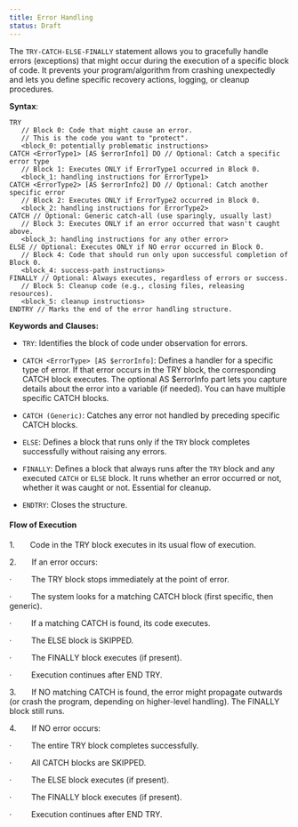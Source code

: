 ```yaml
---
title: Error Handling
status: Draft
---
```

The `TRY-CATCH-ELSE-FINALLY` statement allows you to gracefully handle errors (exceptions) that might occur during the execution of a specific block of code. It prevents your program/algorithm from crashing unexpectedly and lets you define specific recovery actions, logging, or cleanup procedures.

**Syntax**:

```
TRY
   // Block 0: Code that might cause an error.
   // This is the code you want to "protect".
   <block_0: potentially problematic instructions>
CATCH <ErrorType1> [AS $errorInfo1] DO // Optional: Catch a specific error type
   // Block 1: Executes ONLY if ErrorType1 occurred in Block 0.
   <block_1: handling instructions for ErrorType1>
CATCH <ErrorType2> [AS $errorInfo2] DO // Optional: Catch another specific error
   // Block 2: Executes ONLY if ErrorType2 occurred in Block 0.
   <block_2: handling instructions for ErrorType2>
CATCH // Optional: Generic catch-all (use sparingly, usually last)
   // Block 3: Executes ONLY if an error occurred that wasn't caught above.
   <block_3: handling instructions for any other error>
ELSE // Optional: Executes ONLY if NO error occurred in Block 0.
   // Block 4: Code that should run only upon successful completion of Block 0.
   <block_4: success-path instructions>
FINALLY // Optional: Always executes, regardless of errors or success.
   // Block 5: Cleanup code (e.g., closing files, releasing resources).
   <block_5: cleanup instructions>
ENDTRY // Marks the end of the error handling structure.
```

**Keywords and Clauses:**

* `TRY`: Identifies the block of code under observation for errors.

* `CATCH <ErrorType> [AS $errorInfo]`: Defines a handler for a specific type of error. If that error occurs in the TRY block, the corresponding CATCH block executes. The optional AS $errorInfo part lets you capture details about the error into a variable (if needed). You can have multiple specific CATCH blocks.

* `CATCH (Generic)`: Catches any error not handled by preceding specific CATCH blocks.

* `ELSE`: Defines a block that runs only if the `TRY` block completes successfully without raising any errors.

* `FINALLY`: Defines a block that always runs after the `TRY` block and any executed `CATCH` or `ELSE` block. It runs whether an error occurred or not, whether it was caught or not. Essential for cleanup.

* `ENDTRY`: Closes the structure.

#### Flow of Execution

1.       Code in the TRY block executes in its usual flow of execution.

2.       If an error occurs:

·         The TRY block stops immediately at the point of error.

·         The system looks for a matching CATCH block (first specific, then generic).

·         If a matching CATCH is found, its code executes.

·         The ELSE block is SKIPPED.

·         The FINALLY block executes (if present).

·         Execution continues after END TRY.

3.       If NO matching CATCH is found, the error might propagate outwards (or crash the program, depending on higher-level handling). The FINALLY block still runs.

4.       If NO error occurs:

·         The entire TRY block completes successfully.

·         All CATCH blocks are SKIPPED.

·         The ELSE block executes (if present).

·         The FINALLY block executes (if present).

·         Execution continues after END TRY.